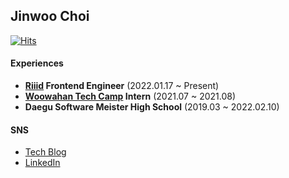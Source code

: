 ## Jinwoo Choi
  
  
[![Hits](https://hits.seeyoufarm.com/api/count/incr/badge.svg?url=https%3A%2F%2Fgithub.com%2FChoi-jinwoo&count_bg=%2379C83D&title_bg=%23555555&icon=&icon_color=%23E7E7E7&title=hits&edge_flat=false)](https://hits.seeyoufarm.com)

#### Experiences

- **[Riiid](https://github.com/riiid) Frontend Engineer** (2022.01.17 ~ Present)
- **[Woowahan Tech Camp](https://github.com/woowa-techcamp-2021) Intern** (2021.07 ~ 2021.08)
- **Daegu Software Meister High School** (2019.03 ~ 2022.02.10)

#### SNS

- [Tech Blog](https://choi-jinwoo.github.io)
- [LinkedIn](https://www.linkedin.com/in/jinwoo-choi-1a136b205)
